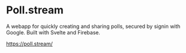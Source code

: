 # Poll.stream

A webapp for quickly creating and sharing polls, secured by signin with Google.
Built with Svelte and Firebase.

https://poll.stream/
